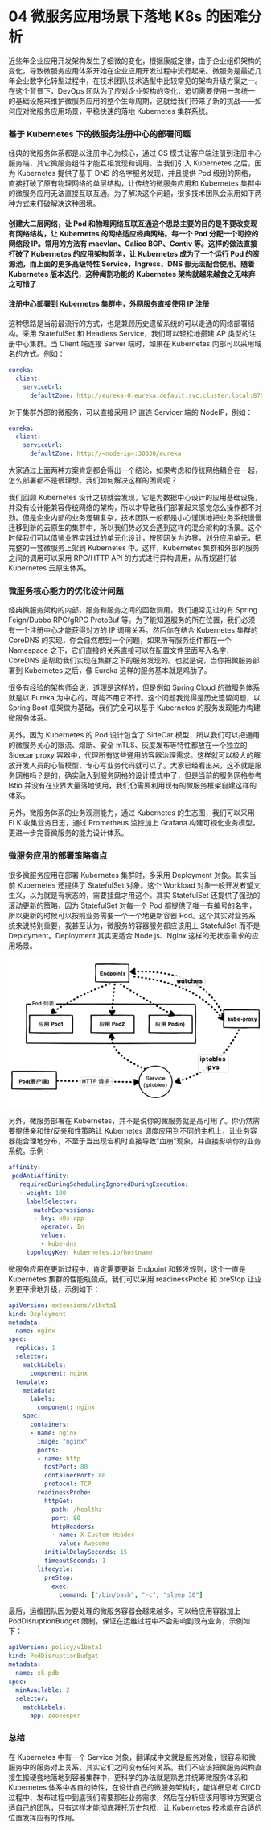 # 04 微服务应用场景下落地 K8s 的困难分析

近些年企业应用开发架构发生了细微的变化，根据康威定律，由于企业组织架构的变化，导致微服务应用体系开始在企业应用开发过程中流行起来。微服务是最近几年企业数字化转型过程中，在技术团队技术选型中比较常见的架构升级方案之一。在这个背景下，DevOps 团队为了应对企业架构的变化，迫切需要使用一套统一的基础设施来维护微服务应用的整个生命周期，这就给我们带来了新的挑战——如何应对微服务应用场景，平稳快速的落地 Kubernetes 集群系统。

### 基于 Kubernetes 下的微服务注册中心的部署问题

经典的微服务体系都是以注册中心为核心，通过 CS 模式让客户端注册到注册中心服务端，其它微服务组件才能互相发现和调用。当我们引入 Kubernetes 之后，因为 Kubernetes 提供了基于 DNS 的名字服务发现，并且提供 Pod 级别的网格，直接打破了原有物理网络的单层结构，让传统的微服务应用和 Kubernetes 集群中的微服务应用无法直接互联互通。为了解决这个问题，很多技术团队会采用如下两种方式来打破解决这种困境。

#### **创建大二层网络，让 Pod 和物理网络互联互通**这个思路主要的目的是不要改变现有网络结构，让 Kubernetes 的网络适应经典网络。每一个 Pod 分配一个可控的网络段 IP。常用的方法有 macvlan、Calico BGP、Contiv 等。这样的做法直接打破了 Kubernetes 的应用架构哲学，让 Kubernetes 成为了一个运行 Pod 的资源池，而上面的更多高级特性 Service，Ingress、DNS 都无法配合使用。随着 Kubernetes 版本迭代，这种阉割功能的 Kubernetes 架构就越来越食之无味弃之可惜了

#### **注册中心部署到 Kubernetes 集群中，外网服务直接使用 IP 注册**

这种思路是当前最流行的方式，也是兼顾历史遗留系统的可以走通的网络部署结构。采用 StatefulSet 和 Headless Service，我们可以轻松地搭建 AP 类型的注册中心集群。当 Client 端连接 Server 端时，如果在 Kubernetes 内部可以采用域名的方式。例如：

```yaml
eureka:
  client:
    serviceUrl:
      defaultZone: http://eureka-0.eureka.default.svc.cluster.local:8761/eureka,http://eureka-1.eureka.default.svc.cluster.local:8761/eureka,http://eureka-2.eureka.default.svc.cluster.local:8761/eureka
```

对于集群外部的微服务，可以直接采用 IP 直连 Servicer 端的 NodeIP，例如：

```yaml
eureka:
  client:
    serviceUrl:
      defaultZone: http://<node-ip>:30030/eureka
```

大家通过上面两种方案肯定都会得出一个结论，如果考虑和传统网络耦合在一起，怎么部署都不是很理想。我们如何解决这样的困局呢？

我们回顾 Kubernetes 设计之初就会发现，它是为数据中心设计的应用基础设施，并没有设计能兼容传统网络的架构，所以才导致我们部署起来感觉怎么操作都不对劲。但是企业内部的业务逻辑复杂，技术团队一般都是小心谨慎地把业务系统慢慢迁移到新的云原生的集群中，所以我们势必又会遇到这样的混合架构的场景。这个时候我们可以借鉴业界实践过的单元化设计，按照网关为边界，划分应用单元，把完整的一套微服务上架到 Kubernetes 中。这样，Kubernetes 集群和外部的服务之间的调用可以采用 RPC/HTTP API 的方式进行异构调用，从而规避打破 Kubernetes 云原生体系。

### 微服务核心能力的优化设计问题

经典微服务架构的内部，服务和服务之间的函数调用，我们通常见过的有 Spring Feign/Dubbo RPC/gRPC ProtoBuf 等。为了能知道服务的所在位置，我们必须有一个注册中心才能获得对方的 IP 调用关系。然后你在结合 Kubernetes 集群的 CoreDNS 的实现，你会自然想到一个问题，如果所有服务组件都在一个 Namespace 之下，它们直接的关系直接可以在配置文件里面写入名字，CoreDNS 是帮助我们实现在集群之下的服务发现的。也就是说，当你把微服务部署到 Kubernetes 之后，像 Eureka 这样的服务基本就是鸡肋了。

很多有经验的架构师会说，道理是这样的，但是例如 Spring Cloud 的微服务体系就是以 Eureka 为中心的，可能不用它不行。这个问题我觉得是历史遗留问题，以 Spring Boot 框架做为基础，我们完全可以基于 Kubernetes 的服务发现能力构建微服务体系。

另外，因为 Kubernetes 的 Pod 设计包含了 SideCar 模型，所以我们可以把通用的微服务关心的限流、熔断、安全 mTLS、灰度发布等特性都放在一个独立的 Sidecar proxy 容器中，代理所有这些通用的容器治理需求。这样就可以极大的解放开发人员的心智模型，专心写业务代码就可以了。大家已经看出来，这不就是服务网格吗？是的，确实融入到服务网格的设计模式中了，但是当前的服务网格参考 Istio 并没有在业界大量落地使用，我们仍需要利用现有的微服务框架自建这样的体系。

另外，微服务体系的业务观测能力，通过 Kubernetes 的生态图，我们可以采用 ELK 收集业务日志，通过 Prometheus 监控加上 Grafana 构建可视化业务模型，更进一步完善微服务的能力设计体系。

### 微服务应用的部署策略痛点

很多微服务应用在部署 Kubernetes 集群时，多采用 Deployment 对象。其实当前 Kubernetes 还提供了 StatefulSet 对象。这个 Workload 对象一般开发者望文生义，以为就是有状态的，需要挂盘才用这个。其实 StatefulSet 还提供了强劲的滚动更新的策略，因为 StatefulSet 对每一个 Pod 都提供了唯一有编号的名字，所以更新的时候可以按照业务需要一个一个地更新容器 Pod。这个其实对业务系统来说特别重要，我甚至认为，微服务的容器服务都应该用上 StatefulSet 而不是 Deployment。Deployment 其实更适合 Node.js、Nginx 这样的无状态需求的应用场景。

![img](assets/2eb32890-d65c-11ea-81fd-87b070d29677.jpg)

另外，微服务部署在 Kubernetes，并不是说你的微服务就是高可用了。你仍然需要提供亲和性/反亲和性策略让 Kubernetes 调度应用到不同的主机上，让业务容器能合理地分布，不至于当出现宕机时直接导致“血崩”现象，并直接影响你的业务系统。示例：

```yaml
affinity:
 podAntiAffinity:
   requiredDuringSchedulingIgnoredDuringExecution:
   - weight: 100
     labelSelector:
       matchExpressions:
       - key: k8s-app
         operator: In
         values:
         - kube-dns
     topologyKey: kubernetes.io/hostname
```

微服务应用在更新过程中，肯定需要更新 Endpoint 和转发规则，这个一直是 Kubernetes 集群的性能瓶颈点，我们可以采用 readinessProbe 和 preStop 让业务更平滑地升级，示例如下：

```yaml
apiVersion: extensions/v1beta1
kind: Deployment
metadata:
  name: nginx
spec:
  replicas: 1
  selector:
    matchLabels:
      component: nginx
  template:
    metadata:
      labels:
        component: nginx
    spec:
      containers:
      - name: nginx
        image: "nginx"
        ports:
        - name: http
          hostPort: 80
          containerPort: 80
          protocol: TCP
        readinessProbe:
          httpGet:
            path: /healthz
            port: 80
            httpHeaders:
            - name: X-Custom-Header
              value: Awesome
          initialDelaySeconds: 15
          timeoutSeconds: 1
        lifecycle:
          preStop:
            exec:
              command: ["/bin/bash", "-c", "sleep 30"]
```

最后，运维团队因为要处理的微服务容器会越来越多，可以给应用容器加上 PodDisruptionBudget 限制，保证在运维过程中不会影响到现有业务，示例如下：

```yaml
apiVersion: policy/v1beta1
kind: PodDisruptionBudget
metadata:
  name: zk-pdb
spec:
  minAvailable: 2
  selector:
    matchLabels:
      app: zookeeper
```

### 总结

在 Kubernetes 中有一个 Service 对象，翻译成中文就是服务对象，很容易和微服务中的服务对上关系，其实它们之间没有任何关系。我们不应该把微服务架构直接生搬硬套地落地到容器集群中，更科学的办法就是熟悉并统筹微服务体系和 Kubernetes 体系中各自的特性，在设计自己的微服务架构时，能详细思考 CI/CD 过程中、发布过程中到底我们需要那些业务需求，然后在分析应该用哪种方案更合适自己的团队，只有这样才能彻底拜托历史包袱，让 Kubernetes 技术能在合适的位置发挥应有的作用。

